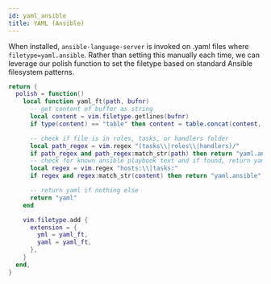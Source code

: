 ```yaml
---
id: yaml_ansible
title: YAML (Ansible)
---
```


When installed, `ansible-language-server` is invoked on .yaml files where `filetype=yaml.ansible`. Rather than setting this manually each time,
we can leverage our polish function to set the filetype based on standard Ansible filesystem patterns.

```lua
return {
  polish = function()
    local function yaml_ft(path, bufnr)
      -- get content of buffer as string
      local content = vim.filetype.getlines(bufnr)
      if type(content) == "table" then content = table.concat(content, "\n") end

      -- check if file is in roles, tasks, or handlers folder
      local path_regex = vim.regex "(tasks\\|roles\\|handlers)/"
      if path_regex and path_regex:match_str(path) then return "yaml.ansible" end
      -- check for known ansible playbook text and if found, return yaml.ansible
      local regex = vim.regex "hosts:\\|tasks:"
      if regex and regex:match_str(content) then return "yaml.ansible" end

      -- return yaml if nothing else
      return "yaml"
    end

    vim.filetype.add {
      extension = {
        yml = yaml_ft,
        yaml = yaml_ft,
      },
    }
  end,
}
```
